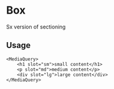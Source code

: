 # Box

Sx version of sectioning

## Usage
```text
<MediaQuery>
    <h1 slot="sm">small content</h1>
    <p slot="md">medium content</p>
    <div slot="lg">large content</div>
</MediaQuery>
```

